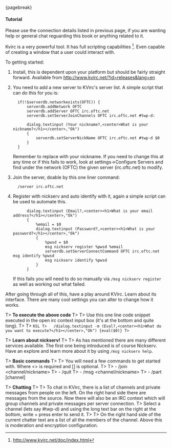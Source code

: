 {pagebreak}

#### Tutorial
Please use the connection details listed in previous page, if you are wanting help or general chat reguarding this book or anything related to it.

Kvirc is a very powerful tool. It has full scripting capabilities [^KVSDocs]. Even capable of creating a window that a user could interact with.

To getting started:

1. Install, this is dependent upon your platform but should be fairly straight forward. Available from http://www.kvirc.net/?id=releases&lang=en
2. You need to add a new server to KVirc's server list.
    A simple script that can do this for you is:
    
    ```KSL
      if(!$serverdb.networkexists(OFTC)) {
          serverdb.addNetwork OFTC
          serverdb.addServer OFTC irc.oftc.net
          serverdb.setServerJoinChannels OFTC irc.oftc.net #twp-d:

          dialog.textinput (Your nickname?,<center>What is your nickname?</h1></center>,"Ok")
          {
              serverdb.setServerNickName OFTC irc.oftc.net #twp-d $0
          }
      }
    ```
    Remember to replace <nick> with your nickname.
    If you need to change this at any time or if this fails to work, look at settings->Configure Servers and find under the network (OFTC) the given server (irc.oftc.net) to modify.
3. Join the server, doable by this one liner command:

    ```KSL
      /server irc.oftc.net
    ```
4. Register with nickserv and auto identify with it, again a simple script can be used to automate this.

    ```KSL
          dialog.textinput (Email?,<center><h1>What is your email address?</h1></center>,"Ok")
          {
              %email = $0
              dialog.textinput (Password?,<center><h1>What is your password?</h1></center>,"Ok")
              {
                  %pwsd = $0
                  msg nickserv register %pwsd %email
                  serverdb.setServerConnectCommand OFTC irc.oftc.net msg identify %pwsd
                  msg nickserv identify %pwsd
              }
          }
    ```
    If this fails you will need to do so manually via ``/msg nickserv register`` as well as working out what failed.

After going through all of this, have a play around KVirc. Learn about its interface. There are many cool settings you can alter to change how it works.

T> **To execute the above code**
T>
T> Use this one line code snippet executed in the open irc context input box (it's at the bottom and quite long).
T>
T> ``` KSL
T>   /dialog.textinput -m (Eval?,<center><h1>What do you want to execute?</h1></center>,"Ok") {eval($0)}
T> ```

T> **Learn about nickserv!**
T>
T> As has mentioned there are many different services available. The first one being introduced is of course Nickserv. Have an explore and learn more about it by using ``/msg nickserv help``.

T> **Basic commands**
T>
T> You will need a few commands to get started with. Where <> is required and [] is optional.
T>
T> - /join <channel/nickname>
T> - /quit
T> - /msg <channel/nickname> <msg>
T> - /part [channel]

T> **Chatting**
T>
T> To chat in KVirc, there is a list of channels and private messages from people on the left. On the right hand side there are messages from the source. Now there will also be an IRC context which will group channels and private messages per server connection.
T> Select a channel (lets say #twp-d) and using the long text bar on the right at the bottom, write + press enter to send it.
T>
T> On the right hand side of the current chatter text are a list of all the members of the channel. Above this is moderation and encryption configuration.

[^KVSDocs]: http://www.kvirc.net/doc/index.html